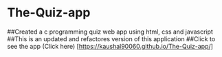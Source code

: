 # The-Quiz-app
##Created a c programming quiz web app using html, css and javascript
##This is an updated and refactores version of this application
##Click to see the app (Click here) [https://kaushal90060.github.io/The-Quiz-app/]
